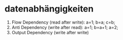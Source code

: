 # datenabhängigkeiten

1. Flow Dependency (read after write): a=1; b=a; c=b;
2. Anti Dependency (write after read): a=1; b=a+1; a=2;
3. Output Dependency (write after write)
